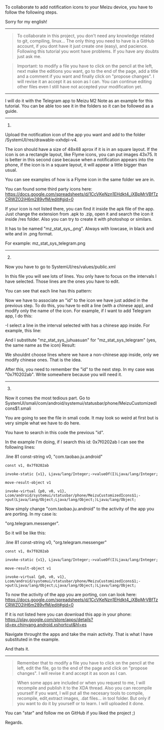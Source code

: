                                               
					



To collaborate to add notification icons to your Meizu device, you have to follow the following steps.

Sorry for my english!

-------------------------------------------------------------------------------------------


>To collaborate in this project, you don't need any knowledge related to git, compiling, linux...
The only thing you need to have is a GitHub account, if you dont have it just create one (easy), and pacience. Following this tutorial you wont have problems. If you have any doubts just ask me.


>Important: to modify a file you have to click on the pencil at the left, next make the editions you want, go to the end of the page, add a title and a comment if you want and finally click on
"propose changes". I will revise it an accept it as soon as I can. You can continue editing other files even I still have not accepted your modification yet.


---------------------------------------------------------------------------------------------


I will do it with the Telegram app to Meizu M2 Note as an example for this tutorial.
You can be able too see it in the folders so it can be followed as a guide.

---------------------------------------------------------------------------------------------


1)

Upload the notification icon of the app you want and add to the folder /SystemUI/res/drawable-xxhdpi-v4.

The icon should have a size of 48x48 aprox if it is in an square layout. If the icon is on a rectangle layout, like Flyme icons, you can put images 43x75. It is better in this second case because when a notification appears into the phone, if the icon is in a square layout, it will appear a little bigger than usual.

You can see examples of how is a Flyme icon in the same folder we are in.

You can found some third party icons here: https://docs.google.com/spreadsheets/d/1CcVKeNzn1EHdkt4_iXBpMrVBfTzCRWZO2jH6m289vfM/edit#gid=0

If your icon is not listed there, you can find it inside the apk file of the app. 
Just change the extension from .apk to .zip, open it and search the icon it inside /res folder.
Also you can try to create it with photoshop or similars.


It has to be named "mz_stat_sys_<name of the app>.png".
Always with lowcase, in black and wite and in .png format.

For example: mz_stat_sys_telegram.png


-------------------------------------------------------------------------------------------

2)

Now you have to go to SystemUI/res/values/public.xml 

In this file you will see lots of lines. You only have to focus on the intervals I have selected. 
Those lines are the ones you have to edit.

You can see that each line has this pattern:

<public type="drawable" name="mz_stat_sys_<name_of_app>" id="<number in hexadecimal>" />

Now we have to associate an "id" to the icon we have just added in the previous step.
To do this, you have to edit a line (with a chinese app), and modify only the name of the icon. 
For example, if I want to add Telegram app, I do this:

-I select a line in the interval selected with has a chinese app inside. For example, this line:
<public type="drawable" name="mz_stat_sys_juhuasuan" id="0x7f0202ab" />

And I substitute "mz_stat_sys_juhuasuan" for "mz_stat_sys_telegram" (yes, the same name as the icon)
Result: <public type="drawable" name="mz_stat_sys_telegram" id="0x7f0202ab" />

We shouldnt choose lines where we have a non-chinese app inside, only we modify chinese ones. That is the idea.


After this, you need to remember the "id" to the next step. In my case was "0x7f0202ab". 
Write somewhere because you will need it.


---------------------------------------------------------------------------------------------


3)

Now it comes the most tedious part.
Go to SystemUI/smali/com/android/systemui/statusbar/phone/MeizuCustomizedIcons$1.smali

You are going to see the file in smali code. It may look so weird at first but is very simple what we have to do here.

You have to search in this code the previous "id".


In the example I'm doing, if I search this id: 0x7f0202ab I can see the following lines:

.line 81
    const-string v0, "com.taobao.ju.android"

    const v1, 0x7f0202ab

    invoke-static {v1}, Ljava/lang/Integer;->valueOf(I)Ljava/lang/Integer;

    move-result-object v1

    invoke-virtual {p0, v0, v1}, Lcom/android/systemui/statusbar/phone/MeizuCustomizedIcons$1;->put(Ljava/lang/Object;Ljava/lang/Object;)Ljava/lang/Object;


Now simply change "com.taobao.ju.android" to the activity of the app you are porting. In my case is:

"org.telegram.messenger".

So it will be like this:


.line 81
    const-string v0, "org.telegram.messenger"

    const v1, 0x7f0202ab

    invoke-static {v1}, Ljava/lang/Integer;->valueOf(I)Ljava/lang/Integer;

    move-result-object v1

    invoke-virtual {p0, v0, v1}, Lcom/android/systemui/statusbar/phone/MeizuCustomizedIcons$1;->put(Ljava/lang/Object;Ljava/lang/Object;)Ljava/lang/Object;



To now the activity of the app you are porting, con can look here: https://docs.google.com/spreadsheets/d/1CcVKeNzn1EHdkt4_iXBpMrVBfTzCRWZO2jH6m289vfM/edit#gid=0

If it is not listed here you can download this app in your phone: https://play.google.com/store/apps/details?id=ex.chinyang.android.xshortcut&hl=es

Navigate throught the apps and take the main activity. That is what I have substituted in the example.


And thats it. 

----------------------------------------------------------------------------------------


>Remember that to modify a file you have to click on the pencil at the left, edit the file, go to the end of the page  and click on "propose changes". I will revise it and accept it as soon as I can.


>When some apps are included or when you request to me, I will recompile and publish it to the XDA thread.
Also you can recompile yourself if you want, I will put all the necesary tools to compile, recompile, edit,extract images, .dat files... in tool folder. But only if you want to do it by yourself or to learn. I will uploaded it done.


You can "star" and follow me on GitHub if you liked the project ;)

Regards.









